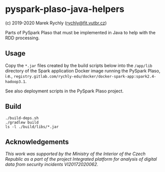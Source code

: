 # pyspark-plaso-java-helpers

(c) 2019-2020 Marek Rychly (rychly@fit.vutbr.cz)

Parts of PySpark Plaso that must be implemented in Java to help with the RDD processing.

## Usage

Copy the `*.jar` files created by the build scripts below into the `/app/lib` directory
of the Spark application Docker image running the PySpark Plaso, i.e.,
`registry.gitlab.com/rychly-edu/docker/docker-spark-app:spark2.4-hadoop3.1`.

See also deployment scripts in the PySpark Plaso project.

## Build

~~~
./build-deps.sh
./gradlew build
ls -l ./build/libs/*.jar
~~~

## Acknowledgements

*This work was supported by the Ministry of the Interior of the Czech Republic as a part of the project Integrated platform for analysis of digital data from security incidents VI20172020062.*
